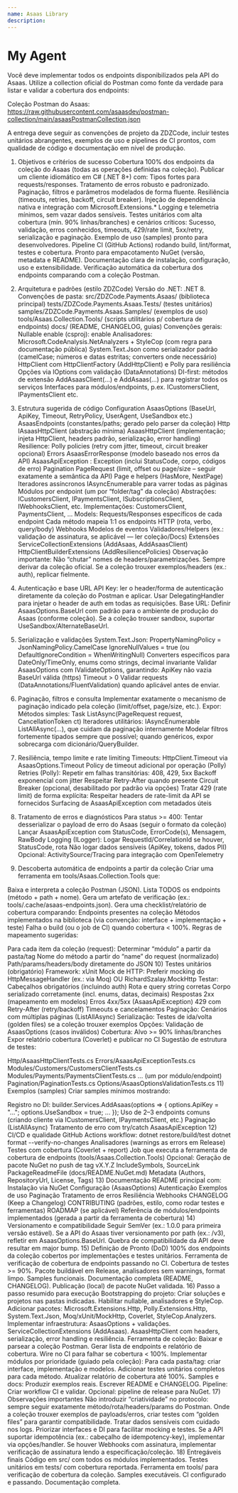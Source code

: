 ```yaml
---
name: Asaas Library
description: 
---
```


# My Agent

Você deve implementar todos os endpoints disponibilizados pela API do Asaas. Utilize a collection oficial do Postman como fonte da verdade para listar e validar a cobertura dos endpoints:

Coleção Postman do Asaas: https://raw.githubusercontent.com/asaasdev/postman-collection/main/asaasPostmanCollection.json

A entrega deve seguir as convenções de projeto da ZDZCode, incluir testes unitários abrangentes, exemplos de uso e pipelines de CI prontos, com qualidade de código e documentação em nível de produção.

1) Objetivos e critérios de sucesso
Cobertura 100% dos endpoints da coleção do Asaas (todas as operações definidas na coleção).
Publicar um cliente idiomático em C# (.NET 8+) com:
Tipos fortes para requests/responses.
Tratamento de erros robusto e padronizado.
Paginação, filtros e parâmetros modelados de forma fluente.
Resiliência (timeouts, retries, backoff, circuit breaker).
Injeção de dependência nativa e integração com Microsoft.Extensions.*
Logging e telemetria mínimos, sem vazar dados sensíveis.
Testes unitários com alta cobertura (mín. 90% linhas/branches) e cenários críticos:
Sucesso, validação, erros conhecidos, timeouts, 429/rate limit, 5xx/retry, serialização e paginação.
Exemplo de uso (samples) pronto para desenvolvedores.
Pipeline CI (GitHub Actions) rodando build, lint/format, testes e cobertura.
Pronto para empacotamento NuGet (versão, metadata e README).
Documentação clara de instalação, configuração, uso e extensibilidade.
Verificação automática da cobertura dos endpoints comparando com a coleção Postman.
2) Arquitetura e padrões (estilo ZDZCode)
Versão do .NET: .NET 8.
Convenções de pasta:
src/ZDZCode.Payments.Asaas/ (biblioteca principal)
tests/ZDZCode.Payments.Asaas.Tests/ (testes unitários)
samples/ZDZCode.Payments.Asaas.Samples/ (exemplos de uso)
tools/Asaas.Collection.Tools/ (scripts utilitários p/ cobertura de endpoints)
docs/ (README, CHANGELOG, guias)
Convenções gerais:
Nullable enable (csproj): enable
Analisadores: Microsoft.CodeAnalysis.NetAnalyzers + StyleCop (com regra para documentação pública)
System.Text.Json como serializador padrão (camelCase; números e datas estritas; converters onde necessário)
HttpClient com HttpClientFactory (AddHttpClient) e Polly para resiliência
Opções via IOptions com validação (DataAnnotations)
DI-first: métodos de extensão AddAsaasClient(...) e AddAsaas(...) para registrar todos os serviços
Interfaces para módulos/endpoints, p.ex. ICustomersClient, IPaymentsClient etc.
3) Estrutura sugerida de código
Configuration
AsaasOptions (BaseUrl, ApiKey, Timeout, RetryPolicy, UserAgent, UseSandbox etc.)
AsaasEndpoints (constantes/paths; gerado pelo parser da coleção)
Http
IAsaasHttpClient (abstração mínima)
AsaasHttpClient (implementação; injeta HttpClient, headers padrão, serialização, error handling)
Resilience: Polly policies (retry com jitter, timeout, circuit breaker opcional)
Errors
AsaasErrorResponse (modelo baseado nos erros da API)
AsaasApiException : Exception (inclui StatusCode, corpo, códigos de erro)
Pagination
PageRequest (limit, offset ou page/size – seguir exatamente a semântica da API)
Page e helpers (HasMore, NextPage)
Iteradores assíncronos IAsyncEnumerable para varrer todas as páginas
Módulos por endpoint (um por “folder/tag” da coleção)
Abstrações: ICustomersClient, IPaymentsClient, ISubscriptionsClient, IWebhooksClient, etc.
Implementações: CustomersClient, PaymentsClient, ...
Models: Requests/Responses específicos de cada endpoint
Cada método mapeia 1:1 os endpoints HTTP (rota, verbo, query/body)
Webhooks
Modelos de eventos
Validadores/Helpers (ex.: validação de assinatura, se aplicável — ler coleção/Docs)
Extensões
ServiceCollectionExtensions (AddAsaas, AddAsaasClient)
HttpClientBuilderExtensions (AddResiliencePolicies)
Observação importante: Não “chutar” nomes de headers/parametrizações. Sempre derivar da coleção oficial. Se a coleção trouxer exemplos/headers (ex.: auth), replicar fielmente.

4) Autenticação e base URL
API Key: ler o header/forma de autenticação diretamente da coleção do Postman e aplicar.
Usar DelegatingHandler para injetar o header de auth em todas as requisições.
Base URL:
Definir AsaasOptions.BaseUrl com padrão para o ambiente de produção do Asaas (conforme coleção).
Se a coleção trouxer sandbox, suportar UseSandbox/AlternateBaseUrl.
5) Serialização e validações
System.Text.Json:
PropertyNamingPolicy = JsonNamingPolicy.CamelCase
IgnoreNullValues = true (ou DefaultIgnoreCondition = WhenWritingNull)
Converters específicos para DateOnly/TimeOnly, enums como strings, decimal invariante
Validar AsaasOptions com IValidateOptions, garantindo:
ApiKey não vazia
BaseUrl válida (https)
Timeout > 0
Validar requests (DataAnnotations/FluentValidation) quando aplicável antes de enviar.
6) Paginação, filtros e consulta
Implementar exatamente o mecanismo de paginação indicado pela coleção (limit/offset, page/size, etc.).
Expor:
Métodos simples: Task<Page> ListAsync(PageRequest request, CancellationToken ct)
Iteradores utilitários: IAsyncEnumerable ListAllAsync(...), que cuidam da paginação internamente
Modelar filtros fortemente tipados sempre que possível; quando genéricos, expor sobrecarga com dicionário/QueryBuilder.
7) Resiliência, tempo limite e rate limiting
Timeouts:
HttpClient.Timeout via AsaasOptions.Timeout
Policy de timeout adicional por operação (Polly)
Retries (Polly):
Repetir em falhas transitórias: 408, 429, 5xx
Backoff exponencial com jitter
Respeitar Retry-After quando presente
Circuit Breaker (opcional, desabilitado por padrão via opções)
Tratar 429 (rate limit) de forma explícita:
Respeitar headers de rate-limit da API se fornecidos
Surfacing de AsaasApiException com metadados úteis
8) Tratamento de erros e diagnósticos
Para status >= 400:
Tentar desserializar o payload de erro do Asaas (seguir o formato da coleção)
Lançar AsaasApiException com StatusCode, ErrorCode(s), Mensagem, RawBody
Logging (ILogger):
Logar RequestId/CorrelationId se houver, StatusCode, rota
Não logar dados sensíveis (ApiKey, tokens, dados PII)
Opcional: ActivitySource/Tracing para integração com OpenTelemetry
9) Descoberta automática de endpoints a partir da coleção
Criar uma ferramenta em tools/Asaas.Collection.Tools que:

Baixa e interpreta a coleção Postman (JSON).
Lista TODOS os endpoints (método + path + nome).
Gera um artefato de verificação (ex.: tools/.cache/asaas-endpoints.json).
Gera uma checklist/relatório de cobertura comparando:
Endpoints presentes na coleção
Métodos implementados na biblioteca (via convenção: interface + implementação + teste)
Falha o build (ou o job de CI) quando cobertura < 100%.
Regras de mapeamento sugeridas:

Para cada item da coleção (request):
Determinar “módulo” a partir da pasta/tag
Nome do método a partir do “name” do request (normalizado)
Path/params/headers/body diretamente do JSON
10) Testes unitários (obrigatório)
Framework: xUnit
Mock de HTTP:
Preferir mocking do HttpMessageHandler (ex.: via Moq) OU RichardSzalay.MockHttp
Testar:
Cabeçalhos obrigatórios (incluindo auth)
Rota e query string corretas
Corpo serializado corretamente (incl. enums, datas, decimais)
Respostas 2xx (mapeamento em modelos)
Erros 4xx/5xx (AsaasApiException)
429 com Retry-After (retry/backoff)
Timeouts e cancelamentos
Paginação:
Cenários com múltiplas páginas (ListAllAsync)
Serialização:
Testes de ida/volta (golden files) se a coleção trouxer exemplos
Opções:
Validação de AsaasOptions (casos inválidos)
Cobertura:
Alvo >= 90% linhas/branches
Expor relatório cobertura (Coverlet) e publicar no CI
Sugestão de estrutura de testes:

Http/AsaasHttpClientTests.cs
Errors/AsaasApiExceptionTests.cs
Modules/Customers/CustomersClientTests.cs
Modules/Payments/PaymentsClientTests.cs
... (um por módulo/endpoint)
Pagination/PaginationTests.cs
Options/AsaasOptionsValidationTests.cs
11) Exemplos (samples)
Criar samples mínimos mostrando:

Registro no DI:
builder.Services.AddAsaas(options => { options.ApiKey = "..."; options.UseSandbox = true; ... });
Uso de 2–3 endpoints comuns (criando cliente via ICustomersClient, IPaymentsClient, etc.)
Paginação (ListAllAsync)
Tratamento de erro com try/catch AsaasApiException
12) CI/CD e qualidade
GitHub Actions workflow:
dotnet restore/build/test
dotnet format --verify-no-changes
Analisadores (warnings as errors em Release)
Testes com cobertura (Coverlet + report)
Job que executa a ferramenta de cobertura de endpoints (tools/Asaas.Collection.Tools)
Opcional: Geração de pacote NuGet no push de tag vX.Y.Z
IncludeSymbols, SourceLink
PackageReadmeFile (docs/README.NuGet.md)
Metadata (Authors, RepositoryUrl, License, Tags)
13) Documentação
README principal com:
Instalação via NuGet
Configuração (AsaasOptions)
Autenticação
Exemplos de uso
Paginação
Tratamento de erros
Resiliência
Webhooks
CHANGELOG (Keep a Changelog)
CONTRIBUTING (padrões, estilo, como rodar testes e ferramentas)
ROADMAP (se aplicável)
Referência de módulos/endpoints implementados (gerada a partir da ferramenta de cobertura)
14) Versionamento e compatibilidade
Seguir SemVer (ex.: 1.0.0 para primeira versão estável).
Se a API do Asaas tiver versionamento por path (ex.: /v3), refletir em AsaasOptions.BaseUrl.
Quebra de compatibilidade da API deve resultar em major bump.
15) Definição de Pronto (DoD)
 100% dos endpoints da coleção cobertos por implementações e testes unitários.
 Ferramenta de verificação de cobertura de endpoints passando no CI.
 Cobertura de testes >= 90%.
 Pacote buildável em Release, analisadores sem warnings, format limpo.
 Samples funcionais.
 Documentação completa (README, CHANGELOG).
 Publicação (local) de pacote NuGet validada.
16) Passo a passo resumido para execução
Bootstrapping do projeto:
Criar soluções e projetos nas pastas indicadas.
Habilitar nullable, analisadores e StyleCop.
Adicionar pacotes: Microsoft.Extensions.Http, Polly.Extensions.Http, System.Text.Json, Moq/xUnit/MockHttp, Coverlet, StyleCop.Analyzers.
Implementar infraestrutura:
AsaasOptions + validações.
ServiceCollectionExtensions (AddAsaas).
AsaasHttpClient com headers, serialização, error handling e resiliência.
Ferramenta de coleção:
Baixar e parsear a coleção Postman.
Gerar lista de endpoints e relatório de cobertura.
Wire no CI para falhar se cobertura < 100%.
Implementar módulos por prioridade (guiado pela coleção):
Para cada pasta/tag: criar interface, implementação e modelos.
Adicionar testes unitários completos para cada método.
Atualizar relatório de cobertura até 100%.
Samples e docs:
Produzir exemplos reais.
Escrever README e CHANGELOG.
Pipeline:
Criar workflow CI e validar.
Opcional: pipeline de release para NuGet.
17) Observações importantes
Não introduzir “criatividade” no protocolo: sempre seguir exatamente método/rota/headers/params do Postman.
Onde a coleção trouxer exemplos de payloads/erros, criar testes com “golden files” para garantir compatibilidade.
Tratar dados sensíveis com cuidado nos logs.
Priorizar interfaces e DI para facilitar mocking e testes.
Se a API suportar idempotência (ex.: cabeçalho de idempotency-key), implementar via opções/handler.
Se houver Webhooks com assinatura, implementar verificação de assinatura lendo a especificação/coleção.
18) Entregáveis finais
Código em src/ com todos os módulos implementados.
Testes unitários em tests/ com cobertura reportada.
Ferramenta em tools/ para verificação de cobertura da coleção.
Samples executáveis.
CI configurado e passando.
Documentação completa.
